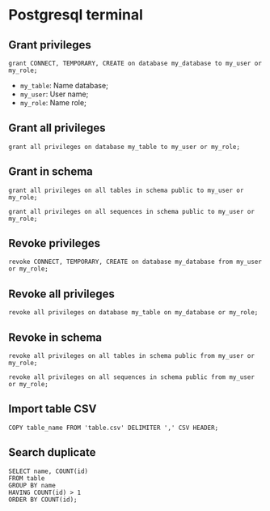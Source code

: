 # Postgresql terminal

## Grant privileges
```ssh
grant CONNECT, TEMPORARY, CREATE on database my_database to my_user or my_role;
```
* `my_table`: Name database;
* `my_user`: User name;
* `my_role`: Name role;

## Grant all privileges
```
grant all privileges on database my_table to my_user or my_role;
```

## Grant in schema
```
grant all privileges on all tables in schema public to my_user or my_role;

grant all privileges on all sequences in schema public to my_user or my_role;
```

## Revoke privileges
```
revoke CONNECT, TEMPORARY, CREATE on database my_database from my_user or my_role;
```

## Revoke all privileges
```
revoke all privileges on database my_table on my_database or my_role;
```

## Revoke in schema
```
revoke all privileges on all tables in schema public from my_user or my_role;

revoke all privileges on all sequences in schema public from my_user or my_role;
```

## Import table CSV
```
COPY table_name FROM 'table.csv' DELIMITER ',' CSV HEADER;
```

## Search duplicate
```
SELECT name, COUNT(id)
FROM table
GROUP BY name
HAVING COUNT(id) > 1
ORDER BY COUNT(id);
```
